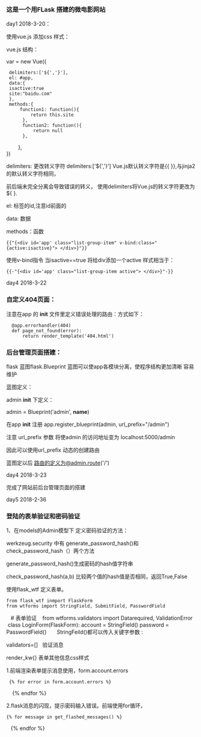 <h3>这是一个用FLask 搭建的微电影网站</h3>

day1 2018-3-20：


使用vue.js 添加css 样式：


vue.js 结构：


 var = new Vue({
 
     delimiters:['${','}'],
     el: #app,
     data:{
     isactive:true
     site:"baidu.com"
     },
     methods:{
         function1: function(){
             return this.site
          },
          function2: function(){
              return null     
          },
         },       
 })
 
 
 delimiters: 更改转义字符 delimiters:['${','}'] Vue.js默认转义字符是{{ }},与jinja2的默认转义字符相同，
 
 前后端未完全分离会导致错误的转义， 使用delimiters将Vue.js的转义字符更改为 ${ }.
 
 el: 标签的id,注意id前面的
 
 data: 数据
 
 methods：函数
 
    {{"{<div id='app' class="list-group-item" v-bind:class="{active:isactive}"> </div>}"}}

使用v-bind指令 当isactive==true 将给div添加一个active 样式相当于：

    {{-"{<div id='app' class="list-group-item active"> </div>}"-}}

day4 2018-3-22
<h3>自定义404页面：</h3>

注意在app 的 __init__ 文件里定义错误处理的路由：方式如下：



      @app.errorhandler(404)
      def page_not_found(error):
          return render_template('404.html')
    

<h3>后台管理页面搭建：</h3>

flask 蓝图flask.Blueprint 蓝图可以使app各模块分离，使程序结构更加清晰 容易维护

蓝图定义：

 admin __init__ 下定义：
 
 admin = Blueprint('admin', __name__)
 
 在app __init__ 注册 app.register_blueprint(admin, url_prefix="/admin")
 
 注意 url_prefix 参数 将使admin 的访问地址变为 localhost:5000/admin
 
 因此可以使用url_prefix 动态的创建路由
 
 蓝图定以后 路由的定义为@admin.route('/')
 
day4 2018-3-23

完成了网站前后台管理页面的搭建

day5 2018-2-36
<h3> 登陆的表单验证和密码验证</h3>

1、在models的Admin模型下 定义密码验证的方法：

werkzeug.security 中有 generate_password_hash()和 check_password_hash（）两个方法

generate_password_hash()生成密码的hash值字符串

check_password_hash(a,b) 比较两个值的hash值是否相同，返回True,False

使用flask_wtf 定义表单。
 
    from flask_wtf inmport FlaskForm
    from wtforms import StringField, SubmitField, PasswordField
    # 表单验证
    from wtforms.validators import Datarequired, ValidationError
    class LoginForm(FlaskForm):
      account = StringField()
      password = PasswordField()
      
StringFeild()都可以传入关键字参数 :

validators=[]   验证消息

render_kw{} 表单其他信息css样式

1.前端渲染表单提示消息使用，form.account.errors

     {% for error in form.account.errors %}
     {% endfor %}

2.flask消息的闪现，提示密码输入错误。前端使用for循环，

    {% for message in get_flashed_messages() %}
    {% endfor %}
